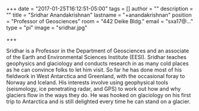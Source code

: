 +++
date = "2017-01-25T16:12:51-05:00"
tags = []
author = ""
description = ""
title = "Sridhar Anandakrishnan"
lastname = "+anandakrishnan"
position = "Professor of Geosciences"
room = "442 Deike Bldg."
email = "sxa17@..."
type = "pi"
image = "sridhar.jpg"

+++

Sridhar is a Professor in the Department of Geosciences and an associate of the Earth and Environmental Sciences Institute (EESI). Sridhar teaches geophysics and glaciology and conducts research in as many cold places as he can convince folks to let him visit. So far he has done most of his fieldwork in West Antarctica and Greenland, with the occasional foray to Norway and Iceland. His interests involve using geophysical tools (seismology, ice penetrating radar, and GPS) to work out how and why glaciers flow in the ways they do. He was hooked on glaciology on his first trip to Antarctica and is still delighted every time he can stand on a glacier.


